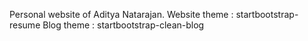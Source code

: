 Personal website of Aditya Natarajan.
Website theme : startbootstrap-resume
Blog theme    : startbootstrap-clean-blog